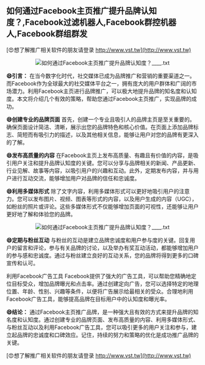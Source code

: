 ## **如何通过Facebook主页推广提升品牌认知度？,Facebook过滤机器人,Facebook群控机器人,Facebook群组群发**

[😍想了解推广相关软件的朋友请登录 http://www.vst.tw](http://www.vst.tw)

 <center><img src="https://vst.tw/MP4/tuiguang/png/4.png" alt="如何通过Facebook主页推广提升品牌认知度？____.txt"></center>

**😄引言：**
在当今数字化时代，社交媒体已成为品牌推广和营销的重要渠道之一。而Facebook作为全球最大的社交媒体平台之一，拥有庞大的用户群体和广阔的市场潜力。利用Facebook主页进行品牌推广，可以极大地提升品牌的知名度和认知度。本文将介绍几个有效的策略，帮助您通过Facebook主页推广，实现品牌的成功。

**😄创建专业的品牌页面**
首先，创建一个专业且吸引人的品牌主页是至关重要的。确保页面设计简洁、清晰，展示出您的品牌特色和核心价值。在页面上添加品牌标志、简短而有吸引力的描述，以及其他相关信息，能够让用户对您的品牌有更深入的了解。

**😄发布高质量的内容**
在Facebook主页上发布高质量、有趣且有价值的内容，是吸引用户关注和提升品牌认知度的关键。您可以分享与品牌相关的新闻、产品更新、行业见解、故事等内容，以吸引用户的兴趣和互动。此外，定期发布内容，并与用户进行互动交流，能够增加用户对品牌的信任和忠诚度。

**😄利用多媒体形式**
除了文字内容，利用多媒体形式可以更好地吸引用户的注意力。您可以发布图片、视频、图表等形式的内容，以及用户生成的内容（UGC），如粉丝的照片或评论。这些多媒体形式不仅能够增加页面的可视性，还能够让用户更好地了解和体验您的品牌。

 <center><img src="https://vst.tw/MP4/tuiguang/png/6.png" alt="如何通过Facebook主页推广提升品牌认知度？____.txt"></center>

**😄定期与粉丝互动**
与粉丝的互动是建立品牌忠诚度和用户参与度的关键。回复用户的留言和评论，参与有关品牌的讨论，以及举办有奖互动活动，都能够增加用户的参与感和忠诚度。通过与粉丝建立良好的互动关系，您的品牌将得到更多的口碑宣传和认可。

利用Facebook广告工具
Facebook提供了强大的广告工具，可以帮助您精确地定位目标受众，增加品牌曝光和点击率。通过创建定向广告，您可以选择特定的地理位置、年龄、性别、兴趣等条件，以便将广告展示给最相关的受众。合理地利用Facebook广告工具，能够提高品牌在目标用户中的认知度和曝光率。

**😄结论：**
通过Facebook主页推广品牌，是一种强大且有效的方式来提升品牌的知名度和认知度。通过创建专业的品牌页面、发布高质量的内容、利用多媒体形式、与粉丝互动以及利用Facebook广告工具，您可以吸引更多的用户关注和参与，建立起品牌的忠诚度和口碑效应。记住，持续的努力和策略的优化是成功推广品牌的关键。

[😍想了解推广相关软件的朋友请登录 http://www.vst.tw](http://www.vst.tw)



